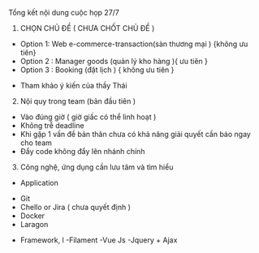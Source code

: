 Tổng kết nội dung cuộc họp 27/7


1)	CHỌN CHỦ ĐỀ ( CHƯA CHỐT CHỦ ĐỀ ) 
-	Option 1: Web e-commerce-transaction(sàn thương mại ) {không ưu tiên}
-	Option 2 : Manager goods  (quản lý kho hàng ){ ưu tiên }
-	Option 3 : Booking (đặt lịch ) {  không ưu tiên }

+ Tham khảo ý kiến của thầy Thái

2)	Nội quy trong team (bản đầu tiên ) 
-	Vào đúng giờ  ( giờ giấc có thể linh hoạt )
-	Không trễ deadline 
-	Khi gặp 1 vấn đề bản thân chưa có khả năng giải quyết cần báo ngay cho team 
-	Đẩy code không đẩy lên nhánh chính  

3)	Công nghệ, ứng dụng  cần lưu tâm và tìm hiểu  
+ Application
-	Git 
-	Chello or Jira ( chưa  quyết định ) 
-	Docker
-   Laragon 

+ Framework, l 
-Filament 
-Vue Js 
-Jquery + Ajax 

